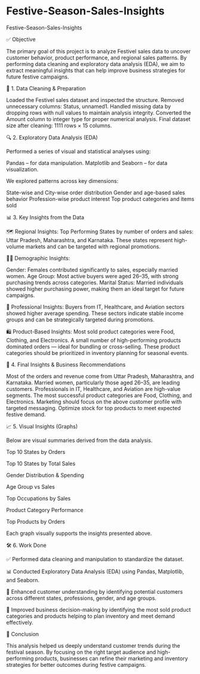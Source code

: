 # Festive-Season-Sales-Insights

Festive-Season-Sales-Insights

✅ Objective

The primary goal of this project is to analyze Festivel sales data to uncover customer behavior, product performance, and regional sales patterns. By performing data cleaning and exploratory data analysis (EDA), we aim to extract meaningful insights that can help improve business strategies for future festive campaigns.

🧹 1. Data Cleaning & Preparation

Loaded the Festivel sales dataset and inspected the structure.
Removed unnecessary columns: Status, unnamed1.
Handled missing data by dropping rows with null values to maintain analysis integrity.
Converted the Amount column to integer type for proper numerical analysis.
Final dataset size after cleaning: 1111 rows × 15 columns.

🔍 2. Exploratory Data Analysis (EDA)

Performed a series of visual and statistical analyses using:

Pandas – for data manipulation.
Matplotlib and Seaborn – for data visualization.

We explored patterns across key dimensions:

State-wise and City-wise order distribution
Gender and age-based sales behavior
Profession-wise product interest
Top product categories and items sold

📊 3. Key Insights from the Data

🗺️ Regional Insights:
Top Performing States by number of orders and sales:
Uttar Pradesh, Maharashtra, and Karnataka.
These states represent high-volume markets and can be targeted with regional promotions.

👩‍💼 Demographic Insights:

Gender: Females contributed significantly to sales, especially married women.
Age Group: Most active buyers were aged 26–35, with strong purchasing trends across categories.
Marital Status: Married individuals showed higher purchasing power, making them an ideal target for future campaigns.

🏢 Professional Insights:
Buyers from IT, Healthcare, and Aviation sectors showed higher average spending.
These sectors indicate stable income groups and can be strategically targeted during promotions.

🛍️ Product-Based Insights:
Most sold product categories were Food, Clothing, and Electronics.
A small number of high-performing products dominated orders — ideal for bundling or cross-selling.
These product categories should be prioritized in inventory planning for seasonal events.

🧠 4. Final Insights & Business Recommendations

Most of the orders and revenue come from Uttar Pradesh, Maharashtra, and Karnataka.
Married women, particularly those aged 26–35, are leading customers.
Professionals in IT, Healthcare, and Aviation are high-value segments.
The most successful product categories are Food, Clothing, and Electronics.
Marketing should focus on the above customer profile with targeted messaging.
Optimize stock for top products to meet expected festive demand.

📈 5. Visual Insights (Graphs)

Below are visual summaries derived from the data analysis.

Top 10 States by Orders

Top 10 States by Total Sales

Gender Distribution & Spending

Age Group vs Sales

Top Occupations by Sales

Product Category Performance

Top Products by Orders

Each graph visually supports the insights presented above.


🛠️ 6. Work Done 

✅ Performed data cleaning and manipulation to standardize the dataset.

📊 Conducted Exploratory Data Analysis (EDA) using Pandas, Matplotlib, and Seaborn.

🧠 Enhanced customer understanding by identifying potential customers across different states, professions, gender, and age groups.

💼 Improved business decision-making by identifying the most sold product categories and products helping to plan inventory and meet demand effectively.


📌 Conclusion

This analysis helped us deeply understand customer trends during the  festival season. By focusing on the right target audience and high-performing products, businesses can refine their marketing and inventory strategies for better outcomes during festive campaigns.
